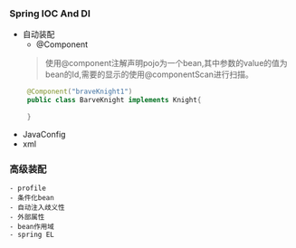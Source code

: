  ### Spring IOC And DI
 
- 自动装配
  - @Component
  > 使用@component注解声明pojo为一个bean,其中参数的value的值为bean的Id,需要的显示的使用@componentScan进行扫描。
     ```java
      @Component("braveKnight1")
      public class BarveKnight implements Knight{
      
      }
     ````
- JavaConfig
- xml
      
### 高级装配

    - profile
    - 条件化bean
    - 自动注入歧义性
    - 外部属性
    - bean作用域
    - spring EL

